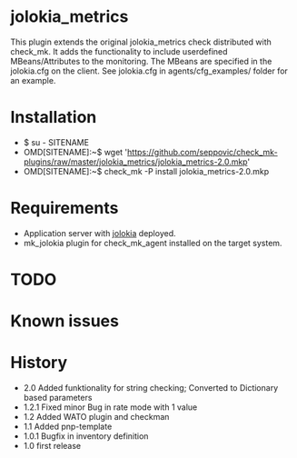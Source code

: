 # jolokia_metrics
This plugin extends the original jolokia_metrics check distributed with check_mk.
It adds the functionality to include userdefined MBeans/Attributes to the 
monitoring. The MBeans are specified in the jolokia.cfg on the client. See 
jolokia.cfg in agents/cfg_examples/ folder for an example.

# Installation
* $ su - SITENAME
* OMD[SITENAME]:~$ wget 'https://github.com/seppovic/check_mk-plugins/raw/master/jolokia_metrics/jolokia_metrics-2.0.mkp'
* OMD[SITENAME]:~$ check_mk -P install jolokia_metrics-2.0.mkp

# Requirements
* Application server with [jolokia](http://jolokia.org/) deployed.
* mk_jolokia plugin for check_mk_agent installed on the target system.

# TODO

# Known issues

# History
* 2.0   Added funktionality for string checking; Converted to Dictionary based parameters
* 1.2.1 Fixed minor Bug in rate mode with 1 value
* 1.2   Added WATO plugin and checkman
* 1.1   Added pnp-template
* 1.0.1 Bugfix in inventory definition
* 1.0   first release
